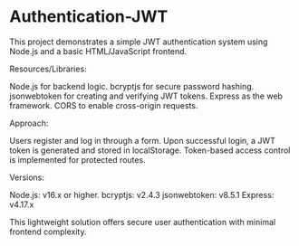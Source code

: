 # Authentication-JWT

This project demonstrates a simple JWT authentication system using Node.js and a basic HTML/JavaScript frontend.

Resources/Libraries:

Node.js for backend logic.
bcryptjs for secure password hashing.
jsonwebtoken for creating and verifying JWT tokens.
Express as the web framework.
CORS to enable cross-origin requests.

Approach:

Users register and log in through a form.
Upon successful login, a JWT token is generated and stored in localStorage.
Token-based access control is implemented for protected routes.

Versions:

Node.js: v16.x or higher.
bcryptjs: v2.4.3
jsonwebtoken: v8.5.1
Express: v4.17.x

This lightweight solution offers secure user authentication with minimal frontend complexity.
